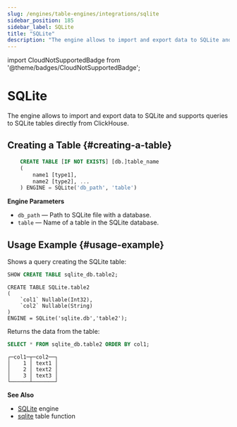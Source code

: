 ```yaml
---
slug: /engines/table-engines/integrations/sqlite
sidebar_position: 185
sidebar_label: SQLite
title: "SQLite"
description: "The engine allows to import and export data to SQLite and supports queries to SQLite tables directly from ClickHouse."
---
```


import CloudNotSupportedBadge from '@theme/badges/CloudNotSupportedBadge';

# SQLite

<CloudNotSupportedBadge/>

The engine allows to import and export data to SQLite and supports queries to SQLite tables directly from ClickHouse.

## Creating a Table {#creating-a-table}

``` sql
    CREATE TABLE [IF NOT EXISTS] [db.]table_name
    (
        name1 [type1],
        name2 [type2], ...
    ) ENGINE = SQLite('db_path', 'table')
```

**Engine Parameters**

- `db_path` — Path to SQLite file with a database.
- `table` — Name of a table in the SQLite database.

## Usage Example {#usage-example}

Shows a query creating the SQLite table:

```sql
SHOW CREATE TABLE sqlite_db.table2;
```

``` text
CREATE TABLE SQLite.table2
(
    `col1` Nullable(Int32),
    `col2` Nullable(String)
)
ENGINE = SQLite('sqlite.db','table2');
```

Returns the data from the table:

``` sql
SELECT * FROM sqlite_db.table2 ORDER BY col1;
```

```text
┌─col1─┬─col2──┐
│    1 │ text1 │
│    2 │ text2 │
│    3 │ text3 │
└──────┴───────┘
```

**See Also**

- [SQLite](../../../engines/database-engines/sqlite.md) engine
- [sqlite](../../../sql-reference/table-functions/sqlite.md) table function
